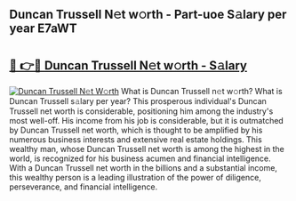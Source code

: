 ## Duncan Trussell N𝚎t w𝚘rth - Part-uoe S𝚊lary per year E7aWT

# <h2><a href="http://gc48on.nevu.top/?p=Duncan+Trussell">🔗 👉🔴 Duncan Trussell N𝚎t w𝚘rth - S𝚊lary</a></h2>

[![Duncan Trussell N𝚎t W𝚘rth](https://i.imgur.com/Oavwk0R.jpeg)](http://gc48on.nevu.top/?p=Duncan+Trussell)
What is Duncan Trussell n𝚎t w𝚘rth? What is Duncan Trussell s𝚊lary per year?
This prosperous individual's Duncan Trussell net worth is considerable, positioning him among the industry's most well-off. His income from his job is considerable, but it is outmatched by Duncan Trussell net worth, which is thought to be amplified by his numerous business interests and extensive real estate holdings. This wealthy man, whose Duncan Trussell net worth is among the highest in the world, is recognized for his business acumen and financial intelligence. With a Duncan Trussell net worth in the billions and a substantial income, this wealthy person is a leading illustration of the power of diligence, perseverance, and financial intelligence.
